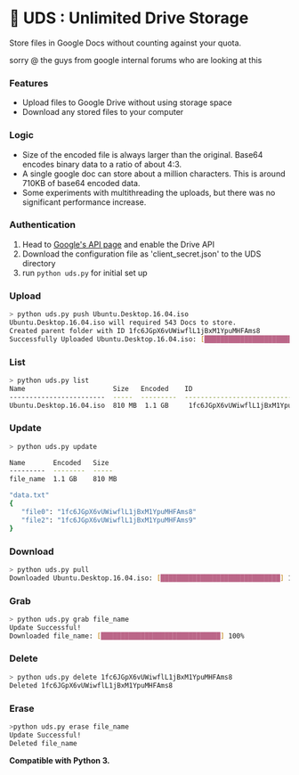 # :milky_way: UDS : Unlimited Drive Storage

Store files in Google Docs without counting against your quota.

sorry @ the guys from google internal forums who are looking at this

### Features

- Upload files to Google Drive without using storage space
- Download any stored files to your computer

### Logic

- Size of the encoded file is always larger than the original. Base64 encodes binary data to a ratio of about 4:3.
- A single google doc can store about a million characters. This is around 710KB of base64 encoded data.
- Some experiments with multithreading the uploads, but there was no significant performance increase.

### Authentication

1. Head to [Google's API page](https://developers.google.com/drive/api/v3/quickstart/python) and enable the Drive API
2. Download the configuration file as 'client_secret.json' to the UDS directory
3. run `python uds.py` for initial set up

### Upload

```sh
> python uds.py push Ubuntu.Desktop.16.04.iso
Ubuntu.Desktop.16.04.iso will required 543 Docs to store.
Created parent folder with ID 1fc6JGpX6vUWiwflL1jBxM1YpuMHFAms8
Successfully Uploaded Ubuntu.Desktop.16.04.iso: [██████████████████████████████] 100%
```

### List

```sh
> python uds.py list
Name                      Size   Encoded    ID
------------------------  -----  ---------  ---------------------------------
Ubuntu.Desktop.16.04.iso  810 MB  1.1 GB     1fc6JGpX6vUWiwflL1jBxM1YpuMHFAms8
```

### Update

```sh
> python uds.py update

Name       Encoded   Size 
---------  --------  -----
file_name  1.1 GB    810 MB 

"data.txt"
{
   "file0": "1fc6JGpX6vUWiwflL1jBxM1YpuMHFAms8"
   "file2": "1fc6JGpX6vUWiwflL1jBxM1YpuMHFAms9"
}
```

### Download

```sh
> python uds.py pull
Downloaded Ubuntu.Desktop.16.04.iso: [██████████████████████████████] 100%
```

### Grab

```sh
> python uds.py grab file_name
Update Successful!
Downloaded file_name: [██████████████████████████████] 100%
```

### Delete

```sh
> python uds.py delete 1fc6JGpX6vUWiwflL1jBxM1YpuMHFAms8
Deleted 1fc6JGpX6vUWiwflL1jBxM1YpuMHFAms8
```

### Erase

```sh
>python uds.py erase file_name
Update Successful!
Deleted file_name
```

**Compatible with Python 3.**
